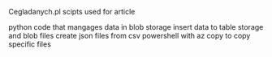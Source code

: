 Cegladanych.pl scipts used for article 

python code that mangages data in blob storage 
insert data to table storage and blob files
create json files from csv
powershell with az copy to copy specific files

